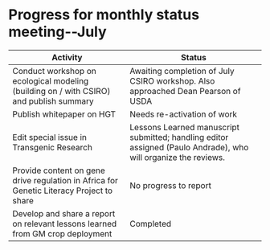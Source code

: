 # Progress for monthly status meeting--July

| Activity                                                                                 | Status                                                                                                         |
|------------------------------------------------------------------------------------------|----------------------------------------------------------------------------------------------------------------|
| Conduct workshop on ecological modeling (building on / with CSIRO) and publish summary   | Awaiting completion of July CSIRO workshop. Also approached Dean Pearson of USDA                               |
| Publish whitepaper on HGT                                                                | Needs re-activation of work                                                                                    |
| Edit special issue in Transgenic Research                                                | Lessons Learned manuscript submitted; handling editor assigned (Paulo Andrade), who will organize the reviews. |
| Provide content on gene drive regulation in Africa for Genetic Literacy Project to share | No progress to report                                                                                          |
| Develop and share a report on relevant lessons learned from GM crop deployment           | Completed                                                                                                      |
